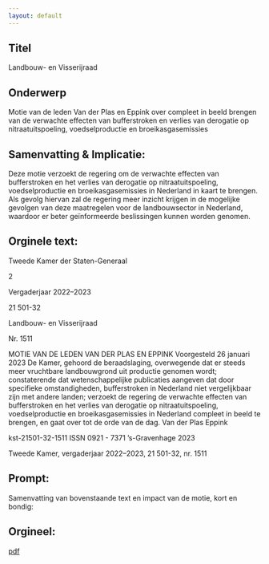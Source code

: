 ```yaml
---
layout: default
---
```

## Titel
Landbouw- en Visserijraad
## Onderwerp
Motie van de leden Van der Plas en Eppink over compleet in beeld brengen van de verwachte effecten van bufferstroken en verlies van derogatie op nitraatuitspoeling, voedselproductie en broeikasgasemissies
## Samenvatting & Implicatie:

Deze motie verzoekt de regering om de verwachte effecten van bufferstroken en het verlies van derogatie op nitraatuitspoeling, voedselproductie en broeikasgasemissies in Nederland in kaart te brengen. Als gevolg hiervan zal de regering meer inzicht krijgen in de mogelijke gevolgen van deze maatregelen voor de landbouwsector in Nederland, waardoor er beter geïnformeerde beslissingen kunnen worden genomen.
## Orginele text:


Tweede Kamer der Staten-Generaal

2

Vergaderjaar 2022–2023

21 501-32

Landbouw- en Visserijraad

Nr. 1511

MOTIE VAN DE LEDEN VAN DER PLAS EN EPPINK
Voorgesteld 26 januari 2023
De Kamer,
gehoord de beraadslaging,
overwegende dat er steeds meer vruchtbare landbouwgrond uit productie
genomen wordt;
constaterende dat wetenschappelijke publicaties aangeven dat door
specifieke omstandigheden, bufferstroken in Nederland niet vergelijkbaar
zijn met andere landen;
verzoekt de regering de verwachte effecten van bufferstroken en het
verlies van derogatie op nitraatuitspoeling, voedselproductie en broeikasgasemissies in Nederland compleet in beeld te brengen,
en gaat over tot de orde van de dag.
Van der Plas
Eppink

kst-21501-32-1511
ISSN 0921 - 7371
’s-Gravenhage 2023

Tweede Kamer, vergaderjaar 2022–2023, 21 501-32, nr. 1511


## Prompt:
Samenvatting van bovenstaande text en impact van de motie, kort en bondig:

## Orgineel:
[pdf](https://gegevensmagazijn.tweedekamer.nl/OData/v4/2.0/Document(19933144-5735-45da-a67d-beb2a40c03ac)/resource)
